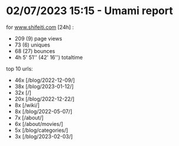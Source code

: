 # 02/07/2023 15:15 - Umami report
for www.shifeiti.com [24h] :

 - 209 (9) page views
 - 73 (6) uniques
 - 68 (27) bounces
 - 4h 5' 51'' (42' 16'') totaltime


top 10 urls:
 - 46x [/blog/2022-12-09/]
 - 38x [/blog/2023-01-12/]
 - 32x [/]
 - 20x [/blog/2022-12-22/]
 - 8x [/wiki/]
 - 8x [/blog/2022-05-07/]
 - 7x [/about/]
 - 6x [/about/movies/]
 - 5x [/blog/categories/]
 - 3x [/blog/2023-02-03/]


